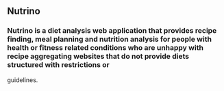 ## Nutrino

### Nutrino is a diet analysis web application that provides recipe finding, meal planning and nutrition analysis for people with health or fitness related conditions who are unhappy with recipe aggregating websites that do not provide diets structured with restrictions or
guidelines.


